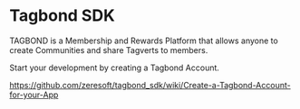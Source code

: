 Tagbond SDK
===========

TAGBOND is a Membership and Rewards Platform that allows anyone to create Communities and share Tagverts to members.

Start your development by creating a Tagbond Account.

https://github.com/zeresoft/tagbond_sdk/wiki/Create-a-Tagbond-Account-for-your-App
